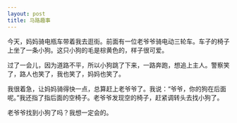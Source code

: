 ```yaml
---
layout: post
title: 马路趣事
---
```



今天，妈妈骑电瓶车带着我去逛街。前面有一位老爷爷骑电动三轮车。车子的椅子上坐了一条小狗。这只小狗的毛是棕黄色的，样子很可爱。

过了一会儿，因为道路不平，所以小狗跳了下来，一路奔跑，想追上主人。警察笑了，路人也笑了，我也笑了，妈妈也笑了。

我很着急，让妈妈骑得快一点，总算赶上老爷爷了。我说：“爷爷，你的狗在后面呢。”我还指了指后面的空椅子。老爷爷发现空的椅子，赶紧调转头去找小狗了。

老爷爷找到小狗了吗？我想一定会的。

